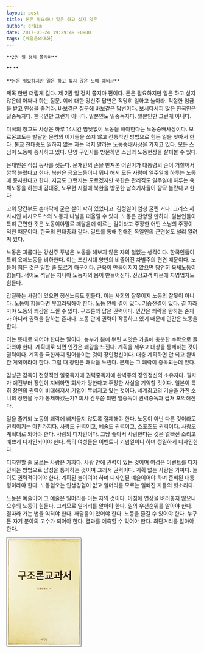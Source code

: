 ```yaml
---
layout: post
title: 돈은 필요하나 일은 하고 싶지 않은
author: drkim
date: 2017-05-24 19:29:49 +0900
tags: [깨달음의대화]
---
```

  

    **2권 일 정치 쫄지마**

** 
**

  
    **돈은 필요하지만 일은 하고 싶지 않은 노예 예비군**

  


제목 한번 더럽게 길다. 제 2권 일 정치 쫄지마 편이다. 돈은 필요하지만 일은 하고 싶지 않은데 어쩌나 하는 질문. 이에 대한 강신주 답변은 적당히 일하고 놀아라. 적절한 임금을 받고 인생을 즐겨라. 바보같은 질문에 바보같은 답변이다. 보시다시피 많은 한국인은 일중독자다. 한국인만 그런게 아니다. 일본인도 일중독자다. 일본인만 그런게 아니다. 

  


미국의 청교도 사상은 하루 14시간 밤낮없이 노동을 해야한다는 노동숭배사상이다. 모르몬교도는 발달한 문명의 이기들을 쓰지 않고 전통적인 방법으로 힘든 일을 찾아서 한다. 불교 천태종도 일하지 않는 자는 먹지 말라는 노동숭배사상을 가지고 있다. 모든 스님이 노동에 종사하고 있다. 단양 구인사를 방문하면 스님의 노동현장을 살펴볼 수 있다. 

  


문재인은 직접 농사를 짓는다. 문재인의 손을 만져본 어린이가 대통령의 손이 거칠어서 깜짝 놀랐다고 한다. 북한은 금요노동이니 뭐니 해서 모든 사람이 일주일에 하루는 노동에 종사한다고 한다. 지금도 그런지는 모르겠지만 북한은 관리직도 일주일에 하루는 육체노동을 하는데 김대중, 노무현 시절에 북한을 방문한 남측기자들이 깜딱 놀랐다고 한다. 

  


고위 당간부도 손바닥에 굳은 살이 박혀 있었다고. 김정일이 엄청 굴린 거다. 그리스 서사시인 헤시오도스의 노동과 나날을 떠올릴 수 있다. 노동은 찬양할 만하다. 일본인들이 특히 근면한 것은 노동이야말로 깨달음에 이르는 길이라고 주장한 어떤 스님의 주장이 먹힌 때문이다. 한국의 천태종과 같다. 길드를 통해 전해진 독일인의 근면성도 널리 알려져 있다. 

  


노동은 괴롭다는 강신주 푸념은 노동을 해보지 않은 자의 철없는 생각이다. 한국인들이 특히 육체노동을 비하한다. 이는 조선시대 양반의 비뚤어진 차별주의 편견 때문이다. 노동이 힘든 것은 일할 줄 모르기 때문이다. 근육이 만들어지지 않으면 당연히 육체노동이 힘들다. 적어도 석달은 지나야 노동자의 몸이 만들어진다. 진상고객 때문에 자영업자도 힘들다. 

  


갑질하는 사람이 있으면 정신노동도 힘들다. 이는 사회의 잘못이지 노동의 잘못이 아니다. 노동이 힘들다면 부끄러워해야 한다. 노동 안에 결이 있다. 기승전결이 있다. 결 따라가야 노동의 쾌감을 느낄 수 있다. 구조론의 답은 권력이다. 인간은 쾌락을 탐하는 존재가 아니라 권력을 탐하는 존재다. 노동 안에 권력이 작동하고 있기 때문에 인간은 노동을 한다. 

  


이는 뜻대로 되어야 한다는 말이다. 농부가 봄에 뿌린 씨앗은 가을에 충분한 수확으로 돌아와야 한다. 계획대로 되면 인간은 쾌감을 느낀다. 계획을 세우고 대상을 통제하는 것이 권력이다. 계획을 극한까지 밀어붙이는 것이 장인정신이다. 대충 계획하면 안 되고 완벽한 계획이라야 한다. 그럴 때 장인은 쾌락을 느낀다. 문제는 그 쾌락이 중독되는데 있다. 

  


김성근 감독이 전형적인 일중독자에 권력중독자에 완벽주의 장인정신의 소유자다. 필자가 예전부터 장인이 지배하면 회사가 망한다고 주장한 사실을 기억할 것이다. 일본이 특히 장인의 권력이 비대해져서 기업이 무너지고 있는 것이다. 세계최고의 기술을 가진 소니의 장인을 누가 통제하겠는가? 회사 간부쯤 되면 일중독이 권력중독과 겹쳐 포악해진다. 

  


일을 즐기되 노동의 쾌락에 빠져들지 않도록 절제해야 한다. 노동이 아닌 다른 것이라도 권력이기는 마찬가지다. 사랑도 권력이고, 예술도 권력이고, 스포츠도 권력이다. 사랑도 계획대로 되어야 한다. 사랑의 디자인이다. 그냥 좋아서 사랑한다는 것은 얼빠진 소리고 예쁘게 디자인되어야 한다. 특히 여성들은 이벤트니 기념일이니 하며 정밀하게 디자인한다. 

  


디자인할 줄 모르는 사랑은 가짜다. 사랑 안에 권력이 있는 것이며 여성은 이벤트를 디자인하는 방법으로 남성을 통제하는 것이며 그래서 권력이다. 계획 없는 사랑은 가짜다. 놀이도 권력적이어야 한다. 계획된 놀이여야 하며 디자인된 예술이어야 하며 준비된 대통령이라야 한다. 노동혐오는 인생경험이 없고 일머리를 모르는 얼빠진 자들의 헛소리다. 

  


노동은 예술이며 그 예술은 일머리를 아는 자의 것이다. 아침에 연장을 벼러놓지 않으니 오후의 노동이 힘들다. 그러므로 일머리를 알아야 한다. 일의 우선순위를 알아야 한다. 결따라 가는 법을 익혀야 한다. 깨달음이 있어야 한다. 노동을 즐길 수 있어야 한다. 누구든 자기 분야의 고수가 되어야 한다. 결과를 예측할 수 있어야 한다. 최단거리를 알아야 한다. 

  



 
![](/files/attach/images/198/158/849/20170108_234810.jpg)